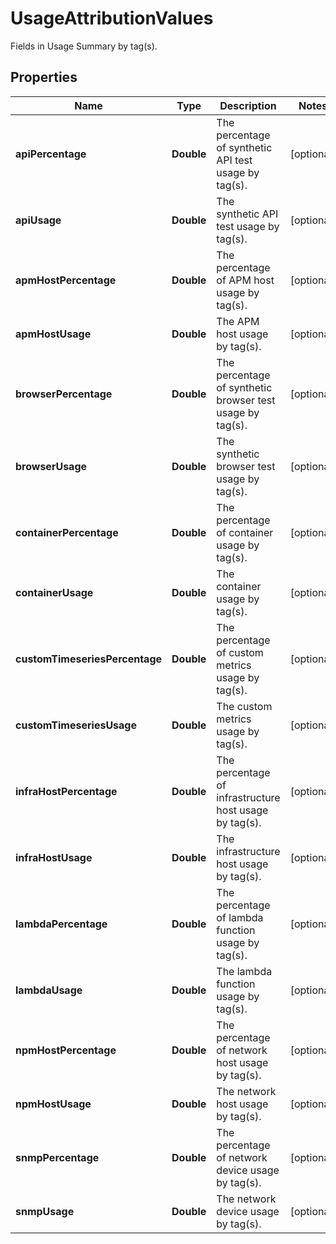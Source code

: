 

# UsageAttributionValues

Fields in Usage Summary by tag(s).
## Properties

Name | Type | Description | Notes
------------ | ------------- | ------------- | -------------
**apiPercentage** | **Double** | The percentage of synthetic API test usage by tag(s). |  [optional]
**apiUsage** | **Double** | The synthetic API test usage by tag(s). |  [optional]
**apmHostPercentage** | **Double** | The percentage of APM host usage by tag(s). |  [optional]
**apmHostUsage** | **Double** | The APM host usage by tag(s). |  [optional]
**browserPercentage** | **Double** | The percentage of synthetic browser test usage by tag(s). |  [optional]
**browserUsage** | **Double** | The synthetic browser test usage by tag(s). |  [optional]
**containerPercentage** | **Double** | The percentage of container usage by tag(s). |  [optional]
**containerUsage** | **Double** | The container usage by tag(s). |  [optional]
**customTimeseriesPercentage** | **Double** | The percentage of custom metrics usage by tag(s). |  [optional]
**customTimeseriesUsage** | **Double** | The custom metrics usage by tag(s). |  [optional]
**infraHostPercentage** | **Double** | The percentage of infrastructure host usage by tag(s). |  [optional]
**infraHostUsage** | **Double** | The infrastructure host usage by tag(s). |  [optional]
**lambdaPercentage** | **Double** | The percentage of lambda function usage by tag(s). |  [optional]
**lambdaUsage** | **Double** | The lambda function usage by tag(s). |  [optional]
**npmHostPercentage** | **Double** | The percentage of network host usage by tag(s). |  [optional]
**npmHostUsage** | **Double** | The network host usage by tag(s). |  [optional]
**snmpPercentage** | **Double** | The percentage of network device usage by tag(s). |  [optional]
**snmpUsage** | **Double** | The network device usage by tag(s). |  [optional]



